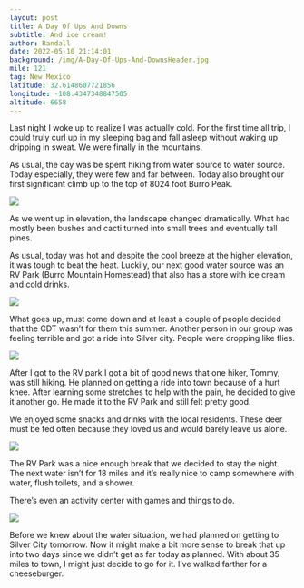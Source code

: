 ```yaml
---
layout: post
title: A Day Of Ups And Downs
subtitle: And ice cream!
author: Randall
date: 2022-05-10 21:14:01
background: /img/A-Day-Of-Ups-And-DownsHeader.jpg
mile: 121
tag: New Mexico
latitude: 32.6148607721856
longitude: -108.4347348847505
altitude: 6658
---
```

Last night I woke up to realize I was actually cold. For the first time all trip, I could truly curl up in my sleeping bag and fall asleep without waking up dripping in sweat. We were finally in the mountains.

As usual, the day was be spent hiking from water source to water source. Today especially, they were few and far between. Today also brought our first significant climb up to the top of 8024 foot Burro Peak.

<img src="/img/A Day Of Ups And Downs0.jpg" class="img-fluid">

As we went up in elevation, the landscape changed dramatically. What had mostly been bushes and cacti turned into small trees and eventually tall pines.

As usual, today was hot and despite the cool breeze at the higher elevation, it was tough to beat the heat. Luckily, our next good water source was an RV Park (Burro Mountain Homestead) that also has a store with ice cream and cold drinks.

<img src="/img/A Day Of Ups And Downs1.jpg" class="img-fluid">

What goes up, must come down and at least a couple of people decided that the CDT wasn’t for them this summer. Another person in our group was feeling terrible and got a ride into Silver city. People were dropping like flies.

<img src="/img/A Day Of Ups And Downs2.jpg" class="img-fluid">

After I got to the RV park I got a bit of good news that one hiker, Tommy, was still hiking. He planned on getting a ride into town because of a hurt knee. After learning some stretches to help with the pain, he decided to give it another go. He made it to the RV Park and still felt pretty good.

We enjoyed some snacks and drinks with the local residents. These deer must be fed often because they loved us and would barely leave us alone.

<img src="/img/A Day Of Ups And Downs3.jpg" class="img-fluid">

The RV Park was a nice enough break that we decided to stay the night. The next water isn’t for 18 miles and it’s really nice to camp somewhere with water, flush toilets, and a shower.

There’s even an activity center with games and things to do.

<img src="/img/A Day Of Ups And Downs4.jpg" class="img-fluid">

Before we knew about the water situation, we had planned on getting to Silver City tomorrow. Now it might make a bit more sense to break that up into two days since we didn’t get as far today as planned. With about 35 miles to town, I might just decide to go for it. I’ve walked farther for a cheeseburger.